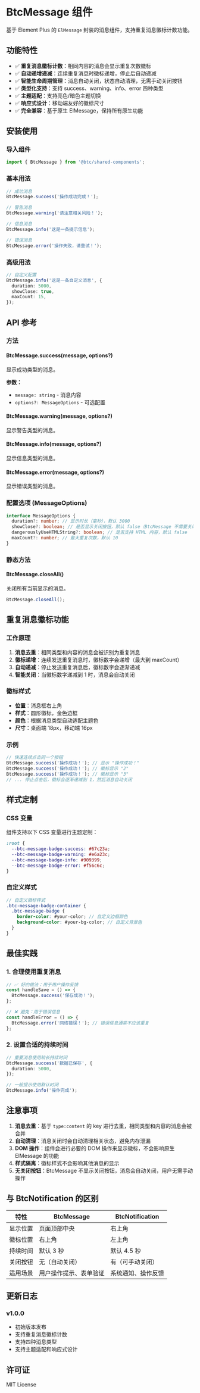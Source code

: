 # BtcMessage 组件

基于 Element Plus 的 `ElMessage` 封装的消息组件，支持重复消息徽标计数功能。

## 功能特性

- ✅ **重复消息徽标计数**：相同内容的消息会显示重复次数徽标
- ✅ **自动递增递减**：连续重复消息时徽标递增，停止后自动递减
- ✅ **智能生命周期管理**：消息自动关闭，状态自动清理，无需手动关闭按钮
- ✅ **类型化支持**：支持 success、warning、info、error 四种类型
- ✅ **主题适配**：支持亮色/暗色主题切换
- ✅ **响应式设计**：移动端友好的徽标尺寸
- ✅ **完全兼容**：基于原生 ElMessage，保持所有原生功能

## 安装使用

### 导入组件

```typescript
import { BtcMessage } from '@btc/shared-components';
```

### 基本用法

```typescript
// 成功消息
BtcMessage.success('操作成功完成！');

// 警告消息
BtcMessage.warning('请注意相关风险！');

// 信息消息
BtcMessage.info('这是一条提示信息');

// 错误消息
BtcMessage.error('操作失败，请重试！');
```

### 高级用法

```typescript
// 自定义配置
BtcMessage.info('这是一条自定义消息', {
  duration: 5000,
  showClose: true,
  maxCount: 15,
});
```

## API 参考

### 方法

#### BtcMessage.success(message, options?)

显示成功类型的消息。

**参数：**

- `message: string` - 消息内容
- `options?: MessageOptions` - 可选配置

#### BtcMessage.warning(message, options?)

显示警告类型的消息。

#### BtcMessage.info(message, options?)

显示信息类型的消息。

#### BtcMessage.error(message, options?)

显示错误类型的消息。

### 配置选项 (MessageOptions)

```typescript
interface MessageOptions {
  duration?: number; // 显示时长（毫秒），默认 3000
  showClose?: boolean; // 是否显示关闭按钮，默认 false（BtcMessage 不需要关闭按钮）
  dangerouslyUseHTMLString?: boolean; // 是否支持 HTML 内容，默认 false
  maxCount?: number; // 最大重复次数，默认 10
}
```

### 静态方法

#### BtcMessage.closeAll()

关闭所有当前显示的消息。

```typescript
BtcMessage.closeAll();
```

## 重复消息徽标功能

### 工作原理

1. **消息去重**：相同类型和内容的消息会被识别为重复消息
2. **徽标递增**：连续发送重复消息时，徽标数字会递增（最大到 maxCount）
3. **自动递减**：停止发送重复消息后，徽标数字会逐渐递减
4. **智能关闭**：当徽标数字递减到 1 时，消息会自动关闭

### 徽标样式

- **位置**：消息框右上角
- **样式**：圆形徽标，金色边框
- **颜色**：根据消息类型自动适配主题色
- **尺寸**：桌面端 18px，移动端 16px

### 示例

```typescript
// 快速连续点击同一个按钮
BtcMessage.success('操作成功！'); // 显示 "操作成功！"
BtcMessage.success('操作成功！'); // 徽标显示 "2"
BtcMessage.success('操作成功！'); // 徽标显示 "3"
// ... 停止点击后，徽标会逐渐递减到 1，然后消息自动关闭
```

## 样式定制

### CSS 变量

组件支持以下 CSS 变量进行主题定制：

```scss
:root {
  --btc-message-badge-success: #67c23a;
  --btc-message-badge-warning: #e6a23c;
  --btc-message-badge-info: #909399;
  --btc-message-badge-error: #f56c6c;
}
```

### 自定义样式

```scss
// 自定义徽标样式
.btc-message-badge-container {
  .btc-message-badge {
    border-color: #your-color; // 自定义边框颜色
    background-color: #your-bg-color; // 自定义背景色
  }
}
```

## 最佳实践

### 1. 合理使用重复消息

```typescript
// ✅ 好的做法：用于用户操作反馈
const handleSave = () => {
  BtcMessage.success('保存成功！');
};

// ❌ 避免：用于错误信息
const handleError = () => {
  BtcMessage.error('网络错误！'); // 错误信息通常不应该重复
};
```

### 2. 设置合适的持续时间

```typescript
// 重要消息使用较长持续时间
BtcMessage.success('数据已保存', {
  duration: 5000,
});

// 一般提示使用默认时间
BtcMessage.info('操作完成');
```

## 注意事项

1. **消息去重**：基于 `type:content` 的 key 进行去重，相同类型和内容的消息会被合并
2. **自动清理**：消息关闭时会自动清理相关状态，避免内存泄漏
3. **DOM 操作**：组件会进行必要的 DOM 操作来显示徽标，不会影响原生 ElMessage 的功能
4. **样式隔离**：徽标样式不会影响其他消息的显示
5. **无关闭按钮**：BtcMessage 不显示关闭按钮，消息会自动关闭，用户无需手动操作

## 与 BtcNotification 的区别

| 特性     | BtcMessage             | BtcNotification    |
| -------- | ---------------------- | ------------------ |
| 显示位置 | 页面顶部中央           | 右上角             |
| 徽标位置 | 右上角                 | 左上角             |
| 持续时间 | 默认 3 秒              | 默认 4.5 秒        |
| 关闭按钮 | 无（自动关闭）         | 有（可手动关闭）   |
| 适用场景 | 用户操作提示、表单验证 | 系统通知、操作反馈 |

## 更新日志

### v1.0.0

- 初始版本发布
- 支持重复消息徽标计数
- 支持四种消息类型
- 支持主题适配和响应式设计

## 许可证

MIT License

